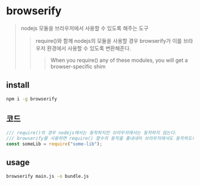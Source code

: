 # browserify

> nodejs 모듈을 브라우저에서 사용할 수 있도록 해주는 도구
>
> > require()와 함께 nodejs의 모듈을 사용할 경우 browserify가 이를 브라우저 환경에서 사용할 수 있도록 변환해준다.
> >
> > > When you require() any of these modules, you will get a browser-specific shim

## install

```sh
npm i -g browserify
```

## 코드

```js
/// require()의 경우 nodejs에서는 동작하지만 브라우저에서는 동작하지 않는다.
/// browserify를 사용하면 require() 함수의 동작을 흉내내어 브라우저에서도 동작하도록 변환해준다.
const someLib = require("some-lib");
```

## usage

```sh
browserify main.js -o bundle.js
```

